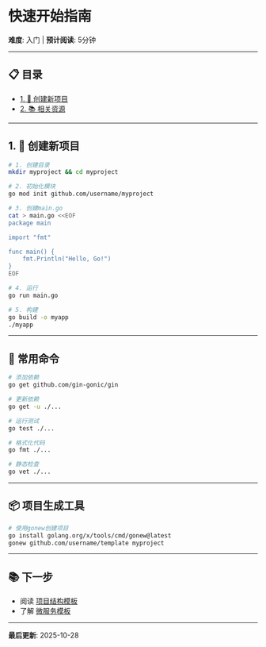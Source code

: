 # 快速开始指南

**难度**: 入门 | **预计阅读**: 5分钟

---

## 📋 目录

- [1. 🚀 创建新项目](#1--创建新项目)
- [2. 📚 相关资源](#2--相关资源)

---

## 1. 🚀 创建新项目

```bash
# 1. 创建目录
mkdir myproject && cd myproject

# 2. 初始化模块
go mod init github.com/username/myproject

# 3. 创建main.go
cat > main.go <<EOF
package main

import "fmt"

func main() {
    fmt.Println("Hello, Go!")
}
EOF

# 4. 运行
go run main.go

# 5. 构建
go build -o myapp
./myapp
```

---

## 🔧 常用命令

```bash
# 添加依赖
go get github.com/gin-gonic/gin

# 更新依赖
go get -u ./...

# 运行测试
go test ./...

# 格式化代码
go fmt ./...

# 静态检查
go vet ./...
```

---

## 📦 项目生成工具

```bash
# 使用gonew创建项目
go install golang.org/x/tools/cmd/gonew@latest
gonew github.com/username/template myproject
```

---

## 📚 下一步

- 阅读 [项目结构模板](./01-项目结构模板.md)
- 了解 [微服务模板](./02-微服务模板.md)

---

**最后更新**: 2025-10-28

